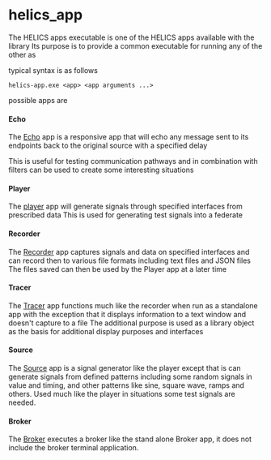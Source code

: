 helics_app
=======

The HELICS apps executable is one of the HELICS apps available with the library
Its purpose is to provide a common executable for running any of the other as

typical syntax is as follows
```
helics-app.exe <app> <app arguments ...>  
```
possible apps are

#### Echo
The [Echo](echo.md) app is a responsive app that will echo any message sent to its endpoints back to the original source with a specified delay

This is useful for testing communication pathways and in combination with filters can be used to create some interesting situations

#### Player
The [player](Player.md) app will generate signals through specified interfaces from prescribed data
This is used for generating test signals into a federate

#### Recorder
The [Recorder](Recorder.md) app captures signals and data on specified interfaces and can record then to various file formats including text files and JSON files
The files saved can then be used by the Player app at a later time

#### Tracer
The [Tracer](Tracer.md) app functions much like the recorder when run as a standalone app with the exception that it displays information to a text window and doesn't capture to a file
The additional purpose is used as a library object as the basis for additional display purposes and interfaces

#### Source
The [Source](Source.md) app is a signal generator like the player except that is can generate signals from defined patterns including some random signals in value and timing, and other patterns like sine, square wave, ramps
and others.  Used much like the player in situations some test signals are needed.

#### Broker

The [Broker](Broker.md) executes a broker like the stand alone Broker app, it does not include the broker terminal application.

